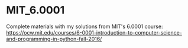 # MIT_6.0001
Complete materials with my solutions from MIT's 6.0001 course: https://ocw.mit.edu/courses/6-0001-introduction-to-computer-science-and-programming-in-python-fall-2016/
